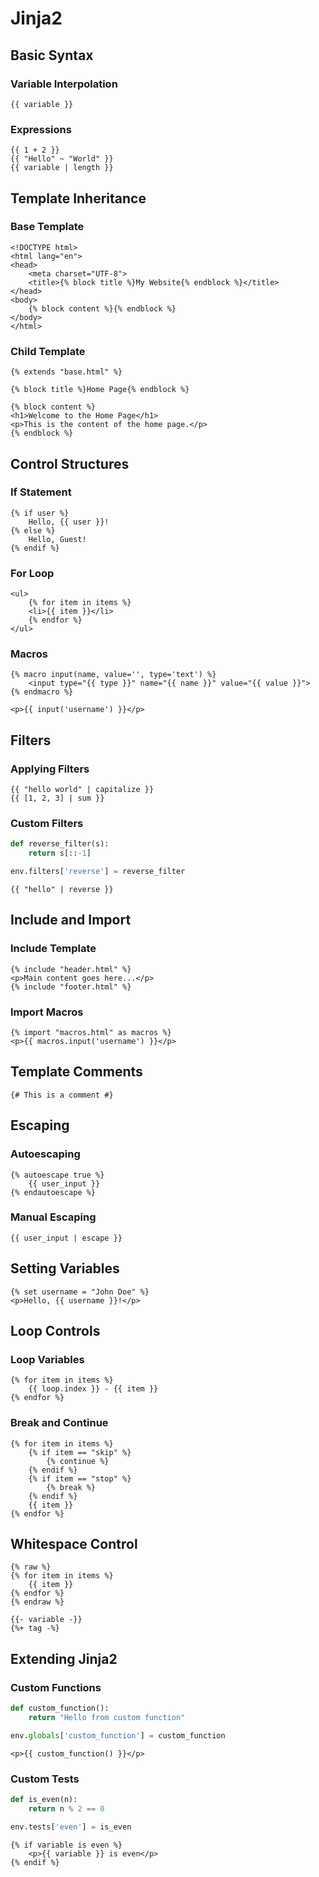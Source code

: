 
# Jinja2

## Basic Syntax

### Variable Interpolation

```jinja2
{{ variable }}
```

### Expressions

```jinja2
{{ 1 + 2 }}
{{ "Hello" ~ "World" }}
{{ variable | length }}
```

## Template Inheritance

### Base Template

```jinja2
<!DOCTYPE html>
<html lang="en">
<head>
    <meta charset="UTF-8">
    <title>{% block title %}My Website{% endblock %}</title>
</head>
<body>
    {% block content %}{% endblock %}
</body>
</html>
```

### Child Template

```jinja2
{% extends "base.html" %}

{% block title %}Home Page{% endblock %}

{% block content %}
<h1>Welcome to the Home Page</h1>
<p>This is the content of the home page.</p>
{% endblock %}
```

## Control Structures

### If Statement

```jinja2
{% if user %}
    Hello, {{ user }}!
{% else %}
    Hello, Guest!
{% endif %}
```

### For Loop

```jinja2
<ul>
    {% for item in items %}
    <li>{{ item }}</li>
    {% endfor %}
</ul>
```

### Macros

```jinja2
{% macro input(name, value='', type='text') %}
    <input type="{{ type }}" name="{{ name }}" value="{{ value }}">
{% endmacro %}

<p>{{ input('username') }}</p>
```

## Filters

### Applying Filters

```jinja2
{{ "hello world" | capitalize }}
{{ [1, 2, 3] | sum }}
```

### Custom Filters

```python
def reverse_filter(s):
    return s[::-1]

env.filters['reverse'] = reverse_filter
```

```jinja2
{{ "hello" | reverse }}
```

## Include and Import

### Include Template

```jinja2
{% include "header.html" %}
<p>Main content goes here...</p>
{% include "footer.html" %}
```

### Import Macros

```jinja2
{% import "macros.html" as macros %}
<p>{{ macros.input('username') }}</p>
```

## Template Comments

```jinja2
{# This is a comment #}
```

## Escaping

### Autoescaping

```jinja2
{% autoescape true %}
    {{ user_input }}
{% endautoescape %}
```

### Manual Escaping

```jinja2
{{ user_input | escape }}
```

## Setting Variables

```jinja2
{% set username = "John Doe" %}
<p>Hello, {{ username }}!</p>
```

## Loop Controls

### Loop Variables

```jinja2
{% for item in items %}
    {{ loop.index }} - {{ item }}
{% endfor %}
```

### Break and Continue

```jinja2
{% for item in items %}
    {% if item == "skip" %}
        {% continue %}
    {% endif %}
    {% if item == "stop" %}
        {% break %}
    {% endif %}
    {{ item }}
{% endfor %}
```

## Whitespace Control

```jinja2
{% raw %}
{% for item in items %}
    {{ item }}
{% endfor %}
{% endraw %}
```

```jinja2
{{- variable -}}
{%+ tag -%}
```

## Extending Jinja2

### Custom Functions

```python
def custom_function():
    return "Hello from custom function"

env.globals['custom_function'] = custom_function
```

```jinja2
<p>{{ custom_function() }}</p>
```

### Custom Tests

```python
def is_even(n):
    return n % 2 == 0

env.tests['even'] = is_even
```

```jinja2
{% if variable is even %}
    <p>{{ variable }} is even</p>
{% endif %}
```

